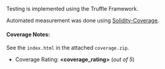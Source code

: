 Testing is implemented using the Truffle Framework.

Automated measurement was done using [Solidity-Coverage](https://github.com/sc-forks/solidity-coverage).

#### Coverage Notes:

See the `index.html` in the attached `coverage.zip`.

* Coverage Rating: **<coverage_rating>** (_out of 5_)